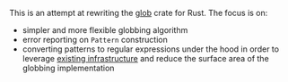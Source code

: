 This is an attempt at rewriting the [glob](http://doc.rust-lang.org/glob/glob/index.html) crate for Rust. The focus is on:

* simpler and more flexible globbing algorithm
* error reporting on `Pattern` construction
* converting patterns to regular expressions under the hood in order to leverage [existing infrastructure](http://doc.rust-lang.org/regex/regex/index.html) and reduce the surface area of the globbing implementation

